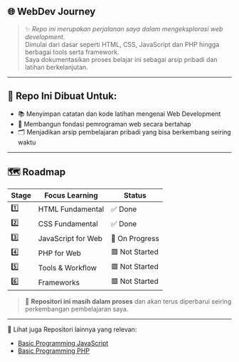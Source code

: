 ## 🌐 WebDev Journey
> ✨ *Repo ini merupakan perjalanan saya dalam mengeksplorasi web development.*  
> Dimulai dari dasar seperti HTML, CSS, JavaScript dan PHP hingga berbagai tools serta framework. <br>
> Saya dokumentasikan proses belajar ini sebagai arsip pribadi dan latihan berkelanjutan.

---

## 🎯 Repo Ini Dibuat Untuk:
- 📚 Menyimpan catatan dan kode latihan mengenai Web Development  
- 🧠 Membangun fondasi pemrograman web secara bertahap  
- 🗂️ Menjadikan arsip pembelajaran pribadi yang bisa berkembang seiring waktu 

---

## 🗺️ Roadmap
| Stage |  Focus Learning                  | Status              |
|-------|----------------------------------|---------------------|
|  1️⃣   | HTML Fundamental                 | ✅ Done             |
|  2️⃣   | CSS Fundamental                  | ✅ Done             |
|  3️⃣   | JavaScript for Web               | 🔄 On Progress      |
|  4️⃣   | PHP for Web                      | 🟥 Not Started      |
|  5️⃣   | Tools & Workflow                 | 🟥 Not Started      |
|  6️⃣   | Frameworks                       | 🟥 Not Started      |

> 📌 **Repositori ini masih dalam proses** dan akan terus diperbarui seiring perkembangan pembelajaran saya.

---

📂 Lihat juga Repositori lainnya yang relevan:
- [Basic Programming JavaScript](https://github.com/iiohanestj09/basic-programming-javascript)
- [Basic Programming PHP](https://github.com/iiohanestj09/basic-programming-php)